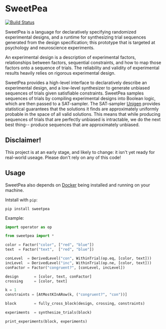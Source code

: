 SweetPea
========

[![Build Status](https://travis-ci.org/sweetpea-org/sweetpea-py.svg?branch=master)](https://travis-ci.org/sweetpea-org/sweetpea-py)

SweetPea is a language for declaratively specifying randomized experimental designs, and a runtime for synthesizing trial sequences generated from the design specification; this prototype that is targeted at psychology and neuroscience experiments. 

An experimental design is a description of experimental factors, relationships between factors, sequential constraints, and how to map those factors onto a sequence of trials. The reliability and validity of experimental results heavily relies on rigorous experimental design.

SweetPea provides a high-level interface to declaratively describe an experimental design, and a low-level synthesizer to generate unbiased sequences of trials given satisfiable constraints. SweetPea samples sequences of trials by compiling experimental designs into Boolean logic, which are then passed to a SAT-sampler. The SAT-sampler [Unigen](https://bitbucket.org/kuldeepmeel/unigen) provides statistical guarantees that the solutions it finds are approximately uniformly probable in the space of all valid solutions. This means that while producing sequences of trials that are perfectly unbiased is intractable, we do the next best thing-- produce sequences that are approximately unbiased.


## Disclaimer!

This project is at an early stage, and likely to change: it isn't yet ready for real-world useage. Please don't rely on any of this code!


## Usage

SweetPea also depends on [Docker][1] being installed and running on your machine. 

Intstall with `pip`:

```
pip install sweetpea
```

Example:

```python
import operator as op

from sweetpea import *

color = Factor("color", ["red", "blue"])
text  = Factor("text",  ["red", "blue"])

conLevel  = DerivedLevel("con", WithinTrial(op.eq, [color, text]))
incLevel  = DerivedLevel("inc", WithinTrial(op.ne, [color, text]))
conFactor = Factor("congruent?", [conLevel, incLevel])

design       = [color, text, conFactor]
crossing     = [color, text]

k = 1
constraints = [AtMostKInARow(k, ("congruent?", "con"))]

block        = fully_cross_block(design, crossing, constraints)

experiments  = synthesize_trials(block)

print_experiments(block, experiments)
```

[1]: https://www.docker.com/

